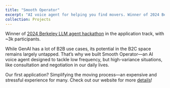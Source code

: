 ```yaml
---
title: "Smooth Operator"
excerpt: "AI voice agent for helping you find movers. Winner of 2024 Berkeley LLM agent hackathon. <br/>"
collection: Projects
---
```


Winner of [2024 Berkeley LLM agent hackathon](https://rdi.berkeley.edu/llm-agents-hackathon/) in the application track, with ~3k participants. 

While GenAI has a lot of B2B use cases, its potential in the B2C space remains largely untapped. That’s why we built Smooth Operator—an AI voice agent designed to tackle low frequency, but high-variance situations, like consultation and negotiation in our daily lives.

Our first application? Simplifying the moving process—an expensive and stressful experience for many. Check out our website for more [details](https://eyecognito.netlify.app/llm-agents-hackathon)!
